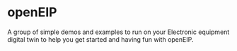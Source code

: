 openEIP 
==============

A group of simple demos and examples to run on your Electronic equipment digital twin to help you get started and having fun with openEIP.
